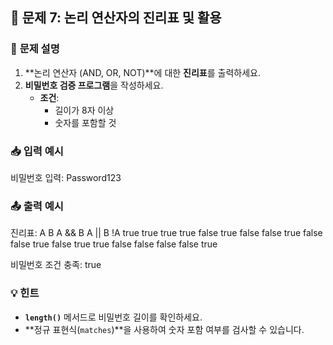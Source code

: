 ## 🧩 **문제 7: 논리 연산자의 진리표 및 활용**

### 📝 **문제 설명**
1. **논리 연산자 (AND, OR, NOT)**에 대한 **진리표**를 출력하세요.
2. **비밀번호 검증 프로그램**을 작성하세요.
    - **조건**:
        - 길이가 8자 이상
        - 숫자를 포함할 것

### 📥 **입력 예시**
비밀번호 입력: Password123

### 📤 **출력 예시**
진리표: A B A && B A || B !A true true true true false true false false true false false true false true true false false false false true

비밀번호 조건 충족: true


### 💡 **힌트**
- **`length()`** 메서드로 비밀번호 길이를 확인하세요.
- **정규 표현식(`matches`)**을 사용하여 숫자 포함 여부를 검사할 수 있습니다.

